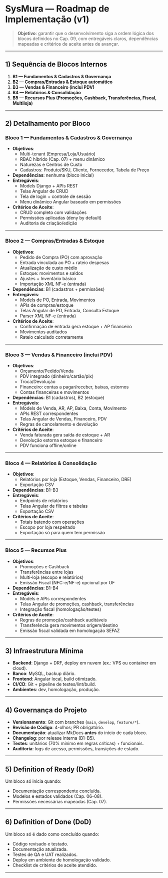 # SysMura — Roadmap de Implementação (v1)

> **Objetivo**: garantir que o desenvolvimento siga a ordem lógica dos blocos definidos no Cap. 09, com entregáveis claros, dependências mapeadas e critérios de aceite antes de avançar.

---

## 1) Sequência de Blocos Internos

1. **B1 — Fundamentos & Cadastros & Governança**  
2. **B2 — Compras/Entradas & Estoque automático**  
3. **B3 — Vendas & Financeiro (inclui PDV)**  
4. **B4 — Relatórios & Consolidação**  
5. **B5 — Recursos Plus (Promoções, Cashback, Transferências, Fiscal, Multiloja)**  

---

## 2) Detalhamento por Bloco

### Bloco 1 — Fundamentos & Cadastros & Governança
- **Objetivos**:  
  - Multi-tenant (Empresa/Loja/Usuário)  
  - RBAC híbrido (Cap. 07) + menu dinâmico  
  - Naturezas e Centros de Custo  
  - Cadastros: Produto/SKU, Cliente, Fornecedor, Tabela de Preço  
- **Dependências**: nenhuma (bloco inicial)  
- **Entregáveis**:  
  - Models Django + APIs REST  
  - Telas Angular de CRUD  
  - Tela de login + controle de sessão  
  - Menu dinâmico Angular baseado em permissões  
- **Critérios de Aceite**:  
  - CRUD completo com validações  
  - Permissões aplicadas (deny by default)  
  - Auditoria de criação/edição  

---

### Bloco 2 — Compras/Entradas & Estoque
- **Objetivos**:  
  - Pedido de Compra (PO) com aprovação  
  - Entrada vinculada ao PO + rateio despesas  
  - Atualização de custo médio  
  - Estoque: movimentos e saldos  
  - Ajustes + Inventário básico  
  - Importação XML NF-e (entrada)  
- **Dependências**: B1 (cadastros + permissões)  
- **Entregáveis**:  
  - Models de PO, Entrada, Movimentos  
  - APIs de compras/estoque  
  - Telas Angular de PO, Entrada, Consulta Estoque  
  - Parser XML NF-e (entrada)  
- **Critérios de Aceite**:  
  - Confirmação de entrada gera estoque + AP financeiro  
  - Movimentos auditados  
  - Rateio calculado corretamente  

---

### Bloco 3 — Vendas & Financeiro (inclui PDV)
- **Objetivos**:  
  - Orçamento/Pedido/Venda  
  - PDV integrado (dinheiro/cartão/pix)  
  - Troca/Devolução  
  - Financeiro: contas a pagar/receber, baixas, estornos  
  - Contas financeiras e movimentos  
- **Dependências**: B1 (cadastros), B2 (estoque)  
- **Entregáveis**:  
  - Models de Venda, AR, AP, Baixa, Conta, Movimento  
  - APIs REST correspondentes  
  - Telas Angular de Vendas, Financeiro, PDV  
  - Regras de cancelamento e devolução  
- **Critérios de Aceite**:  
  - Venda faturada gera saída de estoque + AR  
  - Devolução estorna estoque e financeiro  
  - PDV funciona offline/online  

---

### Bloco 4 — Relatórios & Consolidação
- **Objetivos**:  
  - Relatórios por loja (Estoque, Vendas, Financeiro, DRE)  
  - Exportação CSV  
- **Dependências**: B1–B3  
- **Entregáveis**:  
  - Endpoints de relatórios  
  - Telas Angular de filtros e tabelas  
  - Exportação CSV  
- **Critérios de Aceite**:  
  - Totais batendo com operações  
  - Escopo por loja respeitado  
  - Exportação só para quem tem permissão  

---

### Bloco 5 — Recursos Plus
- **Objetivos**:  
  - Promoções e Cashback  
  - Transferências entre lojas  
  - Multi-loja (escopo e relatórios)  
  - Emissão Fiscal (NFC-e/NF-e) opcional por UF  
- **Dependências**: B1–B4  
- **Entregáveis**:  
  - Models e APIs correspondentes  
  - Telas Angular de promoções, cashback, transferências  
  - Integração fiscal (homologação/testes)  
- **Critérios de Aceite**:  
  - Regras de promoção/cashback auditáveis  
  - Transferência gera movimentos origem/destino  
  - Emissão fiscal validada em homologação SEFAZ  

---

## 3) Infraestrutura Mínima

- **Backend**: Django + DRF, deploy em nuvem (ex.: VPS ou container em cloud).  
- **Banco**: MySQL, backup diário.  
- **Frontend**: Angular local, build otimizado.  
- **CI/CD**: Git + pipeline de testes/lint/build.  
- **Ambientes**: dev, homologação, produção.  

---

## 4) Governança do Projeto

- **Versionamento**: Git com branches (`main`, `develop`, `feature/*`).  
- **Revisão de Código**: 4-olhos; PR obrigatório.  
- **Documentação**: atualizar MkDocs **antes** do início de cada bloco.  
- **Changelog**: por release interna (B1–B5).  
- **Testes**: unitários (70% mínimo em regras críticas) + funcionais.  
- **Auditoria**: logs de acesso, permissões, transições de estado.  

---

## 5) Definition of Ready (DoR)

Um bloco só inicia quando:  
- Documentação correspondente concluída.  
- Modelos e estados validados (Cap. 06–08).  
- Permissões necessárias mapeadas (Cap. 07).  

---

## 6) Definition of Done (DoD)

Um bloco só é dado como concluído quando:  
- Código revisado e testado.  
- Documentação atualizada.  
- Testes de QA e UAT realizados.  
- Deploy em ambiente de homologação validado.  
- Checklist de critérios de aceite atendido.  

---
